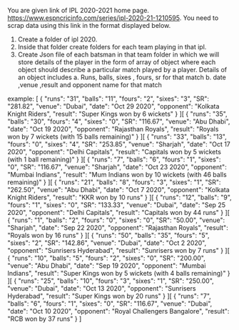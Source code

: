You are given link of IPL 2020-2021 home page.
https://www.espncricinfo.com/series/ipl-2020-21-1210595.
You need to scrap data using this link in the format displayed below.

1. Create a folder of ipl 2020.
2. Inside that folder create folders for each team playing in that ipl.
3. Create Json file of each batsman in that team folder 
in which we will store details of the player in the form of array of object where each object should describe a particular match played by a player. 
Details of an object includes
	a. Runs, balls, sixes , fours, sr for that match
	b. date ,venue ,result and opponent name for that match
  
  example:
  [
  {
    "runs": "31",
    "balls": "11",
    "fours": "2",
    "sixes": "3",
    "SR": "281.82",
    "venue": "Dubai",
    "date": "Oct 29 2020",
    "opponent": "Kolkata Knight Riders",
    "result": "Super Kings won by 6 wickets"
  }
][
  {
    "runs": "35",
    "balls": "30",
    "fours": "4",
    "sixes": "0",
    "SR": "116.67",
    "venue": "Abu Dhabi",
    "date": "Oct 19 2020",
    "opponent": "Rajasthan Royals",
    "result": "Royals won by 7 wickets (with 15 balls remaining)"
  }
][
  {
    "runs": "33",
    "balls": "13",
    "fours": "0",
    "sixes": "4",
    "SR": "253.85",
    "venue": "Sharjah",
    "date": "Oct 17 2020",
    "opponent": "Delhi Capitals",
    "result": "Capitals won by 5 wickets (with 1 ball remaining)"
  }
][
  {
    "runs": "7",
    "balls": "6",
    "fours": "1",
    "sixes": "0",
    "SR": "116.67",
    "venue": "Sharjah",
    "date": "Oct 23 2020",
    "opponent": "Mumbai Indians",
    "result": "Mum Indians won by 10 wickets (with 46 balls remaining)"
  }
][
  {
    "runs": "21",
    "balls": "8",
    "fours": "3",
    "sixes": "1",
    "SR": "262.50",
    "venue": "Abu Dhabi",
    "date": "Oct 7 2020",
    "opponent": "Kolkata Knight Riders",
    "result": "KKR won by 10 runs"
  }
][
  {
    "runs": "12",
    "balls": "9",
    "fours": "1",
    "sixes": "0",
    "SR": "133.33",
    "venue": "Dubai",
    "date": "Sep 25 2020",
    "opponent": "Delhi Capitals",
    "result": "Capitals won by 44 runs"
  }
][
  {
    "runs": "1",
    "balls": "2",
    "fours": "0",
    "sixes": "0",
    "SR": "50.00",
    "venue": "Sharjah",
    "date": "Sep 22 2020",
    "opponent": "Rajasthan Royals",
    "result": "Royals won by 16 runs"
  }
][
  {
    "runs": "50",
    "balls": "35",
    "fours": "5",
    "sixes": "2",
    "SR": "142.86",
    "venue": "Dubai",
    "date": "Oct 2 2020",
    "opponent": "Sunrisers Hyderabad",
    "result": "Sunrisers won by 7 runs"
  }
][
  {
    "runs": "10",
    "balls": "5",
    "fours": "2",
    "sixes": "0",
    "SR": "200.00",
    "venue": "Abu Dhabi",
    "date": "Sep 19 2020",
    "opponent": "Mumbai Indians",
    "result": "Super Kings won by 5 wickets (with 4 balls remaining)"
  }
][
  {
    "runs": "25",
    "balls": "10",
    "fours": "3",
    "sixes": "1",
    "SR": "250.00",
    "venue": "Dubai",
    "date": "Oct 13 2020",
    "opponent": "Sunrisers Hyderabad",
    "result": "Super Kings won by 20 runs"
  }
][
  {
    "runs": "7",
    "balls": "6",
    "fours": "1",
    "sixes": "0",
    "SR": "116.67",
    "venue": "Dubai",
    "date": "Oct 10 2020",
    "opponent": "Royal Challengers Bangalore",
    "result": "RCB won by 37 runs"
  }
]

